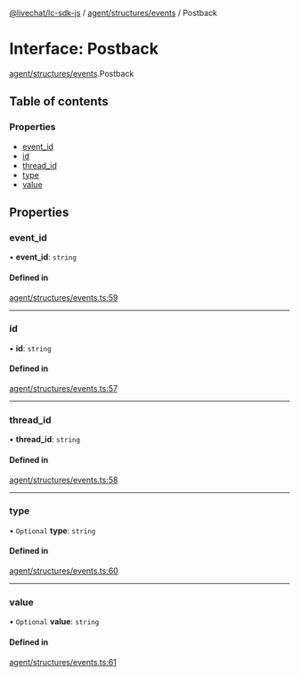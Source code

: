 [@livechat/lc-sdk-js](../README.md) / [agent/structures/events](../modules/agent_structures_events.md) / Postback

# Interface: Postback

[agent/structures/events](../modules/agent_structures_events.md).Postback

## Table of contents

### Properties

- [event\_id](agent_structures_events.Postback.md#event_id)
- [id](agent_structures_events.Postback.md#id)
- [thread\_id](agent_structures_events.Postback.md#thread_id)
- [type](agent_structures_events.Postback.md#type)
- [value](agent_structures_events.Postback.md#value)

## Properties

### event\_id

• **event\_id**: `string`

#### Defined in

[agent/structures/events.ts:59](https://github.com/livechat/lc-sdk-js/blob/5f5afdd/src/agent/structures/events.ts#L59)

___

### id

• **id**: `string`

#### Defined in

[agent/structures/events.ts:57](https://github.com/livechat/lc-sdk-js/blob/5f5afdd/src/agent/structures/events.ts#L57)

___

### thread\_id

• **thread\_id**: `string`

#### Defined in

[agent/structures/events.ts:58](https://github.com/livechat/lc-sdk-js/blob/5f5afdd/src/agent/structures/events.ts#L58)

___

### type

• `Optional` **type**: `string`

#### Defined in

[agent/structures/events.ts:60](https://github.com/livechat/lc-sdk-js/blob/5f5afdd/src/agent/structures/events.ts#L60)

___

### value

• `Optional` **value**: `string`

#### Defined in

[agent/structures/events.ts:61](https://github.com/livechat/lc-sdk-js/blob/5f5afdd/src/agent/structures/events.ts#L61)
